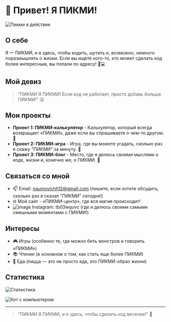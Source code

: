 # 👋 Привет! Я ПИКМИ!

![Пикми в действии](https://media.giphy.com/media/3o7btMZ3h5V8Yy4d4I/giphy.gif)

## О себе

Я — ПИКМИ, и я здесь, чтобы кодить, шутить и, возможно, немного поразмышлять о жизни. Если вы ищете кого-то, кто может сделать код более интересным, вы попали по адресу! 🤖💻

## Мой девиз

> "ПИКМИ Я ПИКМИ! Если код не работает, просто добавь больше ПИКМИ!" 😜

## Мои проекты

- **Проект 1: ПИКМИ-калькулятор** - Калькулятор, который всегда возвращает «ПИКМИ», даже если вы спрашиваете о чем-то другом. 🤔
- **Проект 2: ПИКМИ-игра** - Игра, где вы можете угадать, сколько раз я скажу "ПИКМИ" за минуту. 🎲
- **Проект 3: ПИКМИ-блог** - Место, где я делюсь своими мыслями о коде, жизни и, конечно же, о ПИКМИ. 📖

## Связаться со мной

- 📫 Email: naumovichh12@gmail.com (пишите, если хотите обсудить, сколько раз я сказал "ПИКМИ" сегодня!)
- 🌐 Мой сайт - «ПИКМИ-центр», где вся магия происходит!
- ![image](https://github.com/user-attachments/assets/26c1b187-fa02-4fc3-8c9a-c5f6514d073d)
 Instagram:  tb03wquvc (где я делюсь своими самыми смешными моментами с ПИКМИ!)

## Интересы

- 🎮 Игры (особенно те, где можно бить монстров и говорить «ПИКМИ»)
- 📚 Чтение (в основном о том, как стать еще более ПИКМИ)
- 🍕 Еда (пицца — это не просто еда, это ПИКМИ-образ жизни)

## Статистика

![Статистика](https://github-readme-stats.vercel.app/api?username=ваш_юзернейм&show_icons=true&theme=radical)

![Кот с компьютером](https://media.giphy.com/media/l0Exk8M3dG7G7e0x2/giphy.gif)

---

> "ПИКМИ Я ПИКМИ, и я здесь, чтобы сделать код веселее!" 🎉
